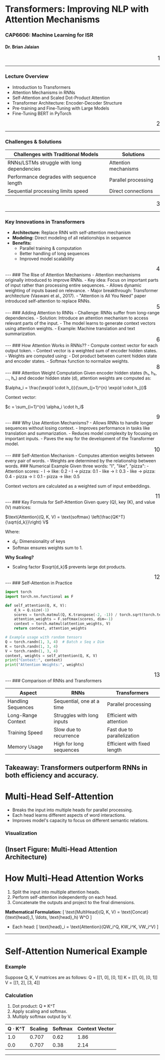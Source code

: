 # Transformers: Improving NLP with Attention Mechanisms
### CAP6606: Machine Learning for ISR
#### Dr. Brian Jalaian

<div style="text-align: right"><font size="4">1</font></div>

---
### Lecture Overview
- Introduction to Transformers
- Attention Mechanisms in RNNs
- Self-Attention and Scaled Dot-Product Attention
- Transformer Architecture: Encoder-Decoder Structure
- Pre-training and Fine-Tuning with Large Models
- Fine-Tuning BERT in PyTorch

<div style="text-align: right"><font size="4">2</font></div>

---
### Challenges & Solutions

| Challenges with Traditional Models | Solutions |
|----------------------------------|-----------|
| RNNs/LSTMs struggle with long dependencies | Attention mechanisms |
| Performance degrades with sequence length | Parallel processing |
| Sequential processing limits speed | Direct connections |

<div style="text-align: right"><font size="4">3</font></div>

---
### Key Innovations in Transformers

- **Architecture:** Replace RNN with self-attention mechanism
- **Modeling:** Direct modeling of all relationships in sequence
- **Benefits:**
  - Parallel training & computation
  - Better handling of long sequences
  - Improved model scalability

<div style="text-align: right"><font size="4">4</font></div>
---
### The Rise of Attention Mechanisms
- Attention mechanisms originally introduced to improve RNNs.
- Key idea: Focus on important parts of input rather than processing entire sequences.
- Allows dynamic weighting of inputs based on relevance.
- Major breakthrough: Transformer architecture (Vaswani et al., 2017).
- "Attention is All You Need" paper introduced self-attention to replace RNNs.

<div style="text-align: right"><font size="4">5</font></div>
---
### Adding Attention to RNNs
- Challenge: RNNs suffer from long-range dependencies.
- Solution: Introduce an attention mechanism to access relevant parts of the input.
- The model learns to generate context vectors using attention weights.
- Example: Machine translation and text summarization.

<div style="text-align: right"><font size="4">6</font></div>
---
### How Attention Works in RNNs??
- Compute context vector for each output token.
- Context vector is a weighted sum of encoder hidden states.
- Weights are computed using:
  - Dot product between current hidden state and encoder states.
  - Softmax function to normalize weights.

<div style="text-align: right"><font size="4">8</font></div>
---
### Attention Weight Computation
Given encoder hidden states (h₁, h₂, ..., hₙ) and decoder hidden state (d),
attention weights are computed as:

$\alpha_i = \frac{\exp(d \cdot h_i)}{\sum_{j=1}^{n} \exp(d \cdot h_j)}$

Context vector:

$c = \sum_{i=1}^{n} \alpha_i \cdot h_i$

<div style="text-align: right"><font size="4">9</font></div>
---
### Why Use Attention Mechanisms?
- Allows RNNs to handle longer sequences without losing context.
- Improves performance in tasks like translation and summarization.
- Reduces model complexity by focusing on important inputs.
- Paves the way for the development of the Transformer model.

<div style="text-align: right"><font size="4">10</font></div>
---
### Self-Attention Mechanism
- Computes attention weights between every pair of words.
- Weights are determined by the relationship between words.
### Numerical Example
Given three words: "I", "like", "pizza":
- Attention scores:
  - I → like: 0.2
  - I → pizza: 0.1
  - like → I: 0.3
  - like → pizza: 0.4
  - pizza → I: 0.1
  - pizza → like: 0.5

Context vectors are calculated as a weighted sum of input embeddings.

<div style="text-align: right"><font size="4">11</font></div>
---
### Key Formula for Self-Attention
Given query (Q), key (K), and value (V) matrices:

$\text{Attention}(Q, K, V) = \text{softmax} \left(\frac{QK^T}{\sqrt{d_k}}\right) V$

Where:
- $d_k$: Dimensionality of keys
- Softmax ensures weights sum to 1.

**Why Scaling?**
- Scaling factor $\sqrt{d_k}$ prevents large dot products.

<div style="text-align: right"><font size="4">12</font></div>
---
### Self-Attention in Practice

```python
import torch
import torch.nn.functional as F

def self_attention(Q, K, V):
    d_k = Q.size(-1)
    scores = torch.matmul(Q, K.transpose(-2, -1)) / torch.sqrt(torch.tensor(d_k, dtype=torch.float32))
    attention_weights = F.softmax(scores, dim=-1)
    context = torch.matmul(attention_weights, V)
    return context, attention_weights

# Example usage with random tensors
Q = torch.randn(1, 3, 4)  # Batch x Seq x Dim
K = torch.randn(1, 3, 4)
V = torch.randn(1, 3, 4)
context, weights = self_attention(Q, K, V)
print("Context:", context)
print("Attention Weights:", weights)
```

<div style="text-align: right"><font size="4">13</font></div>
---
### Comparison of RNNs and Transformers

| Aspect             | RNNs                     | Transformers                |
|-------------------|----------------------------|-----------------------------|
| Handling Sequences | Sequential, one at a time  | Parallel processing          |
| Long-Range Context | Struggles with long inputs | Efficient with attention     |
| Training Speed     | Slow due to recurrence     | Fast due to parallelization  |
| Memory Usage       | High for long sequences    | Efficient with fixed length  |

**Takeaway:** Transformers outperform RNNs in both efficiency and accuracy.
---
# Multi-Head Self-Attention
- Breaks the input into multiple heads for parallel processing.
- Each head learns different aspects of word interactions.
- Improves model's capacity to focus on different semantic relations.

### Visualization
(Insert Figure: Multi-Head Attention Architecture)
---
# How Multi-Head Attention Works
1. Split the input into multiple attention heads.
2. Perform self-attention independently on each head.
3. Concatenate the outputs and project to the final dimensions.

**Mathematical Formulation:**
\[
\text{MultiHead}(Q, K, V) = \text{Concat}(\text{head}_1, \ldots, \text{head}_h) W^O
\]

- Each head:
\[
\text{head}_i = \text{Attention}(QW_i^Q, KW_i^K, VW_i^V)
\]
---
# Self-Attention Numerical Example
### Example
Suppose Q, K, V matrices are as follows:
Q = [[1, 0], [0, 1]]
K = [[1, 0], [0, 1]]
V = [[1, 2], [3, 4]]

### Calculation
1. Dot product: Q * K^T
2. Apply scaling and softmax.
3. Multiply softmax output by V.

| Q · K^T | Scaling | Softmax  | Context Vector |
|--------|--------|---------|----------------|
| 1.0    | 0.707  | 0.62    | 1.86           |
| 0.0    | 0.707  | 0.38    | 2.14           |
---